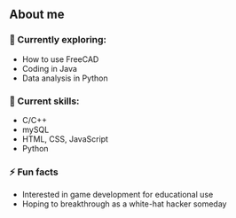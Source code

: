 ## About me

<!--
**Ay-mi/Ay-mi** is a ✨ _special_ ✨ repository because its `README.md` (this file) appears on your GitHub profile.
- 🔭 I’m currently working on 
-->
### 🌱 Currently exploring:
- How to use FreeCAD
- Coding in Java
- Data analysis in Python

### 🌹 Current skills:
- C/C++
- mySQL
- HTML, CSS, JavaScript
- Python

### ⚡ Fun facts
- Interested in game development for educational use
- Hoping to breakthrough as a white-hat hacker someday
